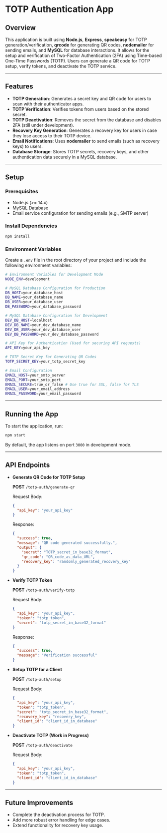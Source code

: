 
# TOTP Authentication App

## Overview

This application is built using **Node.js**, **Express**, **speakeasy** for TOTP generation/verification, **qrcode** for generating QR codes, **nodemailer** for sending emails, and **MySQL** for database interactions. It allows for the setup and verification of Two-Factor Authentication (2FA) using Time-based One-Time Passwords (TOTP). Users can generate a QR code for TOTP setup, verify tokens, and deactivate the TOTP service.

---

## Features

- **TOTP Generation**: Generates a secret key and QR code for users to scan with their authenticator apps.
- **TOTP Verification**: Verifies tokens from users based on the stored secret.
- **TOTP Deactivation**: Removes the secret from the database and disables 2FA (still under development).
- **Recovery Key Generation**: Generates a recovery key for users in case they lose access to their TOTP device.
- **Email Notifications**: Uses **nodemailer** to send emails (such as recovery keys) to users.
- **Database Storage**: Stores TOTP secrets, recovery keys, and other authentication data securely in a MySQL database.

---

## Setup

### Prerequisites

- Node.js (>= 14.x)
- MySQL Database
- Email service configuration for sending emails (e.g., SMTP server)

### Install Dependencies

```bash
npm install
```

### Environment Variables

Create a `.env` file in the root directory of your project and include the following environment variables:

```bash
# Environment Variables for Development Mode
NODE_ENV=development

# MySQL Database Configuration for Production
DB_HOST=your_database_host
DB_NAME=your_database_name
DB_USER=your_database_user
DB_PASSWORD=your_database_password

# MySQL Database Configuration for Development
DEV_DB_HOST=localhost
DEV_DB_NAME=your_dev_database_name
DEV_DB_USER=your_dev_database_user
DEV_DB_PASSWORD=your_dev_database_password

# API Key for Authentication (Used for securing API requests)
API_KEY=your_api_key

# TOTP Secret Key for Generating QR Codes
TOTP_SECRET_KEY=your_totp_secret_key

# Email Configuration
EMAIL_HOST=your_smtp_server
EMAIL_PORT=your_smtp_port
EMAIL_SECURE=true_or_false # Use true for SSL, false for TLS
EMAIL_USER=your_email_address
EMAIL_PASSWORD=your_email_password
```

---

## Running the App

To start the application, run:

```bash
npm start
```

By default, the app listens on port `3000` in development mode.

---

## API Endpoints

- **Generate QR Code for TOTP Setup**

    **POST** `/totp-auth/generate-qr`
    
    Request Body:
    ```json
    {
      "api_key": "your_api_key"
    }
    ```
    Response:
    ```json
    {
      "success": true,
      "message": "QR code generated successfully.",
      "output": {
        "secret": "TOTP_secret_in_base32_format",
        "qr_code": "QR_code_as_data_URL",
        "recovery_key": "randomly_generated_recovery_key"
      }
    }
    ```

- **Verify TOTP Token**

    **POST** `/totp-auth/verify-totp`
    
    Request Body:
    ```json
    {
      "api_key": "your_api_key",
      "token": "totp_token",
      "secret": "totp_secret_in_base32_format"
    }
    ```
    Response:
    ```json
    {
      "success": true,
      "message": "Verification successful"
    }
    ```

- **Setup TOTP for a Client**

    **POST** `/totp-auth/setup`
    
    Request Body:
    ```json
    {
      "api_key": "your_api_key",
      "token": "totp_token",
      "secret": "totp_secret_in_base32_format",
      "recovery_key": "recovery_key",
      "client_id": "client_id_in_database"
    }
    ```

- **Deactivate TOTP (Work in Progress)**

    **POST** `/totp-auth/deactivate`
    
    Request Body:
    ```json
    {
      "api_key": "your_api_key",
      "token": "totp_token",
      "client_id": "client_id_in_database"
    }
    ```

---

## Future Improvements

- Complete the deactivation process for TOTP.
- Add more robust error handling for edge cases.
- Extend functionality for recovery key usage.
